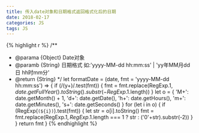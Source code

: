 ```yaml
---
title: 传入date对象和日期格式返回格式化后的日期
date: 2018-02-17
categories: JS
tags: JS
---
```


{% highlight r %}
/**
 * @parama  {Object} Date对象
 * @paramb  {String} 日期格式 如:'yyyy-MM-dd hh:mm:ss' | 'yy年MM月dd日 hh时mm分'
 * @return  {String}
 */
let formatDate = (date, fmt = 'yyyy-MM-dd hh:mm:ss') => {
	if (/(y+)/.test(fmt)) {
		fmt = fmt.replace(RegExp.$1, date.getFullYear().toString().substr(-RegExp.$1.length))
	}
	let o = {
		'M+': date.getMonth() + 1,
		'd+': date.getDate(),
		'h+': date.getHours(),
		'm+': date.getMinutes(),
		's+': date.getSeconds()
	}
	for (let i in o) {
		if (RegExp(`(${i})`).test(fmt)) {
			let str = o[i].toString()
			fmt = fmt.replace(RegExp.$1, RegExp.$1.length === 1 ? str : ('0'+str).substr(-2))
		}
	}
	return fmt
}
{% endhighlight %}